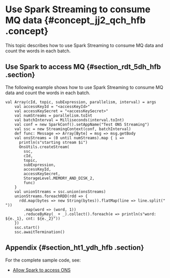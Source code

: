 # Use Spark Streaming to consume MQ data {#concept_jj2_qch_hfb .concept}

This topic describes how to use Spark Streaming to consume MQ data and count the words in each batch.

## Use Spark to access MQ {#section_rdt_5dh_hfb .section}

The following example shows how to use Spark Streaming to consume MQ data and count the words in each batch.

```
val Array(cId, topic, subExpression, parallelism, interval) = args
    val accessKeyId = "<accessKeyId>"
    val accessKeySecret = "<accessKeySecret>"
    val numStreams = parallelism.toInt
    val batchInterval = Milliseconds(interval.toInt)
    val conf = new SparkConf().setAppName("Test ONS Streaming")
    val ssc = new StreamingContext(conf, batchInterval)
    def func: Message => Array[Byte] = msg => msg.getBody
    val onsStreams = (0 until numStreams).map { i =>
      println(s"starting stream $i")
      OnsUtils.createStream(
        ssc,
        cId,
        topic,
        subExpression,
        accessKeyId,
        accessKeySecret,
        StorageLevel.MEMORY_AND_DISK_2,
        func)
    }
    val unionStreams = ssc.union(onsStreams)
    unionStreams.foreachRDD(rdd => {
      rdd.map(bytes => new String(bytes)).flatMap(line => line.split(" "))
        .map(word => (word, 1))
        .reduceByKey(_ + _).collect().foreach(e => println(s"word: ${e._1}, cnt: ${e._2}"))
    })
    ssc.start()
    ssc.awaitTermination()
```

## Appendix {#section_ht1_ydh_hfb .section}

For the complete sample code, see:

-   [Allow Spark to access ONS](https://docs-aliyun.cn-hangzhou.oss.aliyun-inc.com/cn/emr/1.3.7/assets/sample/TestAliyunONS.scala)

